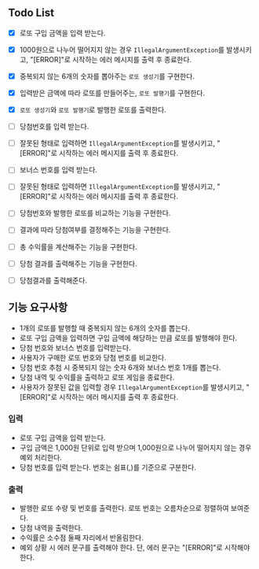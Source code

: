 ## Todo List
- [x] 로또 구입 금액을 입력 받는다.
- [x] 1000원으로 나누어 떨어지지 않는 경우 `IllegalArgumentException`를 발생시키고, "[ERROR]"로 시작하는 에러 메시지를 출력 후 종료한다.
- [x] 중복되지 않는 6개의 숫자를 뽑아주는 `로또 생성기`를 구현한다.
- [x] 입력받은 금액에 따라 로또를 만들어주는, `로또 발행기`를 구현한다.
- [x] `로또 생성기`와 `로또 발행기`로 발행한 로또를 출력한다.
- [ ] 당첨번호를 입력 받는다.
- [ ] 잘못된 형태로 입력하면  `IllegalArgumentException`를 발생시키고, "[ERROR]"로 시작하는 에러 메시지를 출력 후 종료한다.
- [ ] 보너스 번호를 입력 받는다.
- [ ] 잘못된 형태로 입력하면  `IllegalArgumentException`를 발생시키고, "[ERROR]"로 시작하는 에러 메시지를 출력 후 종료한다.
- [ ] 당첨번호와 발행한 로또를 비교하는 기능을 구현한다.
- [ ] 결과에 따라 당첨여부를 결정해주는 기능을 구현한다.
- [ ] 총 수익률을 계산해주는 기능을 구현한다.
- [ ] 당첨 결과를 출력해주는 기능을 구현한다.
- [ ] 당첨결과를 출력해준다.


## 기능 요구사항

- 1개의 로또를 발행할 때 중복되지 않는 6개의 숫자를 뽑는다.
- 로또 구입 금액을 입력하면 구입 금액에 해당하는 만큼 로또를 발행해야 한다.
- 당첨 번호와 보너스 번호를 입력받는다.
- 사용자가 구매한 로또 번호와 당첨 번호를 비교한다.
- 당첨 번호 추첨 시 중복되지 않는 숫자 6개와 보너스 번호 1개를 뽑는다.
- 당첨 내역 및 수익률을 출력하고 로또 게임을 종료한다.
- 사용자가 잘못된 값을 입력할 경우 `IllegalArgumentException`를 발생시키고, "[ERROR]"로 시작하는 에러 메시지를 출력 후 종료한다.

### 입력

- 로또 구입 금액을 입력 받는다.
- 구입 금액은 1,000원 단위로 입력 받으며 1,000원으로 나누어 떨어지지 않는 경우 예외 처리한다.
- 당첨 번호를 입력 받는다. 번호는 쉼표(,)를 기준으로 구분한다.

### 출력

- 발행한 로또 수량 및 번호를 출력한다. 로또 번호는 오름차순으로 정렬하여 보여준다.
- 당첨 내역을 출력한다.
- 수익률은 소수점 둘째 자리에서 반올림한다.
- 예외 상황 시 에러 문구를 출력해야 한다. 단, 에러 문구는 "[ERROR]"로 시작해야 한다.





